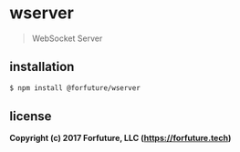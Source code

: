 # wserver

> WebSocket Server


## installation

```bash
$ npm install @forfuture/wserver
```


## license

**Copyright (c) 2017 Forfuture, LLC (https://forfuture.tech)**
